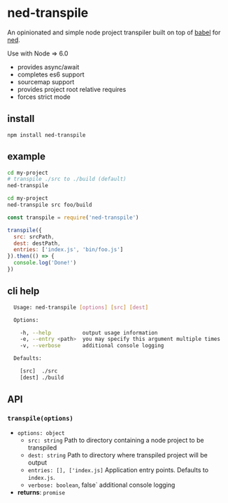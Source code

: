 # ned-transpile

An opinionated and simple node project transpiler built on top of [babel](https://babeljs.io) for [ned](https://www.npmjs.com/package/ned).

Use with Node => 6.0

- provides async/await
- completes es6 support
- sourcemap support
- provides project root relative requires
- forces strict mode

## install

```
npm install ned-transpile
```

## example

```sh
cd my-project
# transpile ./src to ./build (default)
ned-transpile
```

```sh
cd my-project
ned-transpile src foo/build
```

```js
const transpile = require('ned-transpile')

transpile({
  src: srcPath,
  dest: destPath,
  entries: ['index.js', 'bin/foo.js']
}).then(() => {
  console.log('Done!')
})
```

## cli help

```sh
  Usage: ned-transpile [options] [src] [dest]

  Options:

    -h, --help          output usage information
    -e, --entry <path>  you may specify this argument multiple times
    -v, --verbose       additional console logging

  Defaults:

    [src]  ./src
    [dest] ./build
```

## API

### `transpile(options)`

- `options: object`
  - `src: string` Path to directory containing a node project to be transpiled
  - `dest: string` Path to directory where transpiled project will be output
  - `entries: [], ['index.js]` Application entry points. Defaults to `index.js`.
  - `verbose: boolean`, false` additional console logging
- **returns**: `promise`
